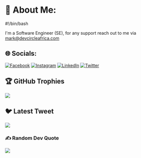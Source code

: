 # 💫 About Me:
#!/bin/bash

I'm a Software Engineer (SE), for any support reach out to me via  mark@devcircleafrica.com


## 🌐 Socials:
[![Facebook](https://img.shields.io/badge/Facebook-%231877F2.svg?logo=Facebook&logoColor=white)](https://facebook.com/marksikaundi) [![Instagram](https://img.shields.io/badge/Instagram-%23E4405F.svg?logo=Instagram&logoColor=white)](https://instagram.com/marksikaundi) [![LinkedIn](https://img.shields.io/badge/LinkedIn-%230077B5.svg?logo=linkedin&logoColor=white)](https://linkedin.com/in/marksikaundi) [![Twitter](https://img.shields.io/badge/Twitter-%231DA1F2.svg?logo=Twitter&logoColor=white)](https://twitter.com/Alisikaundi) 

## 🏆 GitHub Trophies
![](https://github-profile-trophy.vercel.app/?username=marksikaundi&theme=discord&no-frame=false&no-bg=false&margin-w=4)

## 🐦 Latest Tweet
[![](https://gtce.itsvg.in/api?username=Alisikaundi)](https://github.com/VishwaGauravIn/github-twitter-card-embed)

### ✍️ Random Dev Quote
![](https://quotes-github-readme.vercel.app/api?type=horizontal&theme=radical)

